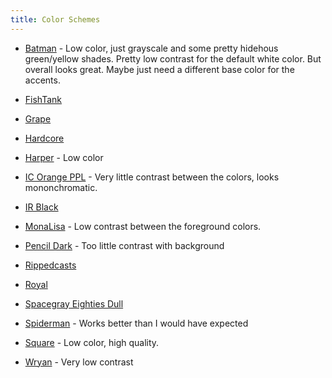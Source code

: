 ```yaml
---
title: Color Schemes
---
```


- [Batman](https://github.com/dexpota/kitty-themes#batman) - Low color, just grayscale and some pretty hidehous green/yellow shades. Pretty low contrast for the default white color. But overall looks great. Maybe just need a different base color for the accents.

- [FishTank](https://github.com/dexpota/kitty-themes#fishtank)

- [Grape](https://github.com/dexpota/kitty-themes#grape)

- [Hardcore](https://github.com/dexpota/kitty-themes#hardcore)

- [Harper](https://github.com/dexpota/kitty-themes#harper) - Low color

- [IC Orange PPL](https://github.com/dexpota/kitty-themes#ic-orange-ppl) - Very little contrast between the colors, looks mononchromatic.

- [IR Black](https://github.com/dexpota/kitty-themes#ir-black)

- [MonaLisa](https://github.com/dexpota/kitty-themes#monalisa) - Low contrast between the foreground colors. 

- [Pencil Dark](https://github.com/dexpota/kitty-themes#pencildark) - Too little contrast with background

- [Rippedcasts](https://github.com/dexpota/kitty-themes#rippedcasts)

- [Royal](https://github.com/dexpota/kitty-themes#royal)
  
- [Spacegray Eighties Dull](https://github.com/dexpota/kitty-themes#spacegray-eighties-dull)

- [Spiderman](https://github.com/dexpota/kitty-themes#spiderman) - Works better than I would have expected

- [Square](https://github.com/dexpota/kitty-themes#square) - Low color, high quality. 

- [Wryan](https://github.com/dexpota/kitty-themes#wryan) - Very low contrast